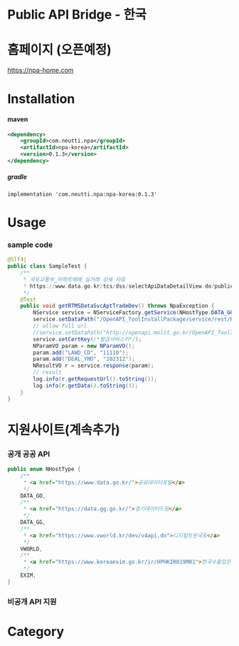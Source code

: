 # Public API Bridge - 한국

# 홈페이지 (오픈예정)
https://npa-home.com

# Installation 
#### maven
```xml
<dependency>
    <groupId>com.neutti.npa</groupId>
    <artifactId>npa-korea</artifactId>
    <version>0.1.3</version>
</dependency>
```
##### gradle
    implementation 'com.neutti.npa:npa-korea:0.1.3'

# Usage
### sample code
```java
@Slf4j
public class SampleTest {
    /**
     * 국토교통부_아파트매매 실거래 상세 자료
     * https://www.data.go.kr/tcs/dss/selectApiDataDetailView.do?publicDataPk=15057511
     */
    @Test
    public void getRTMSDataSvcAptTradeDev() throws NpaException {
        NService service = NServiceFactory.getService(NHostType.DATA_GO);
        service.setDataPath("/OpenAPI_ToolInstallPackage/service/rest/RTMSOBJSvc/getRTMSDataSvcAptTradeDev");
        // allow full url
        //service.setDataPath("http://openapi.molit.go.kr/OpenAPI_ToolInstallPackage/service/rest/RTMSOBJSvc/getRTMSDataSvcAptTradeDev");
        service.setCertKey(/*발급서비스키*/);
        NParamVO param = new NParamVO();
        param.add("LAWD_CD", "11110");
        param.add("DEAL_YMD", "202312");
        NResultVO r = service.response(param);
        // result
        log.info(r.getRequestUrl().toString());
        log.info(r.getData().toString());
    }
}
```

# 지원사이트(계속추가)
### 공개 공공 API
```java
public enum NHostType {
    /**
     * <a href="https://www.data.go.kr/">공공데이터포털</a>
     */
    DATA_GO,
    /**
     * <a href="https://data.gg.go.kr/">경기데이터드림</a>
     */
    DATA_GG,
    /**
     * <a href="https://www.vworld.kr/dev/v4api.do">디지털트윈국토</a>
     */
    VWORLD,
    /**
     * <a href="https://www.koreaexim.go.kr/ir/HPHKIR019M01">한국수출입은행</a>
     */
    EXIM,
}
```
### 비공개 API 지원

# Category
